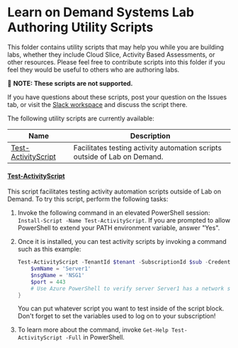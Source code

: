 # Learn on Demand Systems Lab Authoring Utility Scripts

This folder contains utility scripts that may help you while you are building labs,
whether they include Cloud Slice, Activity Based Assessments, or other resources.
Please feel free to contribute scripts into this folder if you feel they would be
useful to others who are authoring labs.

:memo: **NOTE: These scripts are not supported.**

If you have questions about these scripts, post your question on the Issues tab, or
visit the [Slack workspace][slack-workspace] and discuss the script there.

[slack-workspace]: https://join.slack.com/t/labauthor/shared_invite/enQtMzg4NDU4MjEzNzYzLTE3YjE3Nzk2NDljMDU3M2Y1MzIzMjUzODA3ZjI5ODRmZTVhOWUxMjllNTU1MGFiOGQ1NjljNDI3YWEwZDAxY2Q

The following utility scripts are currently available:

|Name|Description|
|--|--|
|[Test-ActivityScript](#test-activityscript)|Facilitates testing activity automation scripts outside of Lab on Demand.|

#### [Test-ActivityScript](https://www.powershellgallery.com/packages/Test-ActivityScript/1.0/DisplayScript)

This script facilitates testing activity automation scripts outside of Lab on Demand. To try this script, perform the following tasks:

1. Invoke the following command in an elevated PowerShell session: `Install-Script -Name Test-ActivityScript`. If you are prompted to allow PowerShell to extend your PATH environment variable, answer "Yes".

1. Once it is installed, you can test activity scripts by invoking a command such as this example:

    ```PowerShell
    Test-ActivityScript -TenantId $tenant -SubscriptionId $sub -Credential $creds -ScriptBlock {
        $vmName = 'Server1'
        $nsgName = 'NSG1'
        $port = 443
        # Use Azure PowerShell to verify server Server1 has a network security group named NSG1 with port 443 allowed
    }
    ```
    
    You can put whatever script you want to test inside of the script block. Don't forget to set the variables used to log on to your subscription!
    
1. To learn more about the command, invoke `Get-Help Test-ActivityScript -Full` in PowerShell.

